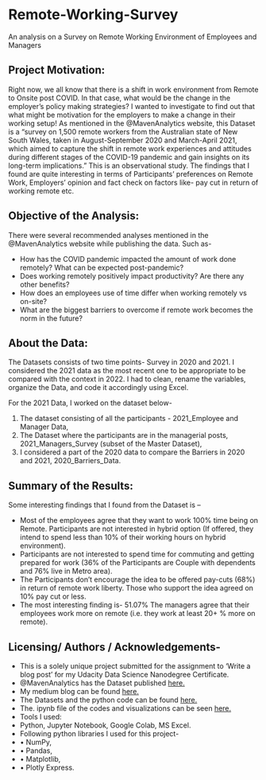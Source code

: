 # Remote-Working-Survey

An analysis on a Survey on Remote Working Environment of Employees and Managers


## Project Motivation:

Right now, we all know that there is a shift in work environment from Remote to Onsite post COVID. In that case, what would be the change in the employer’s policy making strategies? I wanted to investigate to find out that what might be motivation for the employers to make a change in their working setup!
As mentioned in the @MavenAnalytics website, this Dataset is a “survey on 1,500 remote workers from the Australian state of New South Wales, taken in August-September 2020 and March-April 2021, which aimed to capture the shift in remote work experiences and attitudes during different stages of the COVID-19 pandemic and gain insights on its long-term implications.”
This is an observational study. The findings that I found are quite interesting in terms of Participants’ preferences on Remote Work, Employers’ opinion and fact check on factors like- pay cut in return of working remote etc.

## Objective of the Analysis:

There were several recommended analyses mentioned in the @MavenAnalytics website while publishing the data. Such as-

* 	How has the COVID pandemic impacted the amount of work done remotely? What can be expected post-pandemic?
* 	Does working remotely positively impact productivity? Are there any other benefits?
* 	How does an employees use of time differ when working remotely vs on-site?
* 	What are the biggest barriers to overcome if remote work becomes the norm in the future?

## About the Data:

The Datasets consists of two time points- Survey in 2020 and 2021. I considered the 2021 data as the most recent one to be appropriate to be compared with the context in 2022.
I had to clean, rename the variables, organize the Data, and code it accordingly using Excel.

For the 2021 Data, I worked on the dataset below-

1. The dataset consisting of all the participants - 2021_Employee and Manager Data,
2. The Dataset where the participants are in the managerial posts, 2021_Managers_Survey (subset of the Master Dataset),
3. I considered a part of the 2020 data to compare the Barriers in 2020 and 2021, 2020_Barriers_Data.

## Summary of the Results:

Some interesting findings that I found from the Dataset is –
* 	Most of the employees agree that they want to work 100% time being on Remote. Participants are not interested in hybrid option (If offered, they intend to spend less than 10% of their working hours on hybrid environment).
* 	Participants are not interested to spend time for commuting and getting prepared for work (36% of the Participants are Couple with dependents and 76% live in Metro area).
* 	The Participants don’t encourage the idea to be offered pay-cuts (68%) in return of remote work liberty. Those who support the idea agreed on 10% pay cut or less.
* 	The most interesting finding is- 51.07% The managers agree that their employees work more on remote (i.e. they work at least 20+ % more on remote).


## Licensing/ Authors / Acknowledgements-

* 	This is a solely unique project submitted for the assignment to ‘Write a blog post’ for my Udacity Data Science Nanodegree Certificate.
* 	@MavenAnalytics has the Dataset published [here.](https://www.mavenanalytics.io/data-playground)
* 	My medium blog can be found [here.](https://medium.com/@mahmudayasmin/what-does-the-managers-think-about-remote-work-96f953f668ff)
* 	The Datasets and the python code can be found [here.](https://github.com/myasmin/Remote-Working-Survey.git)
* 	The. ipynb file of the codes and visualizations can be seen [here.]([https://drive.google.com/file/d/19TQEBYxGH4KjAjCLIISIiydSRs6XUfn3/view?usp=sharing](https://github.com/myasmin/Remote-Working-Survey/blob/main/Analysis_on__Remote_Working_Survey__Data_Updated.ipynb))
* 	Tools I used:
* Python, Jupyter Notebook, Google Colab, MS Excel.
* Following python libraries I used for this project-
*   • NumPy,
*   • Pandas,
*   • Matplotlib,
*   • Plotly Express.
